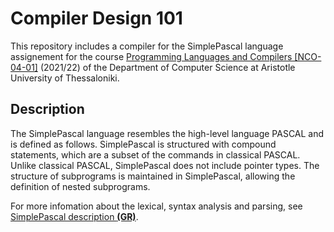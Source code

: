 # Compiler Design 101

This repository includes a compiler for the SimplePascal language assignement for the course [Programming Languages and Compilers [NCO-04-01]](https://elearning.auth.gr/course/view.php?id=8084) (2021/22) of the Department of Computer Science at Aristotle University of Thessaloniki.

## Description

The SimplePascal language resembles the high-level language PASCAL and is defined as follows. SimplePascal is structured with compound statements, which are a subset of the commands in classical PASCAL. Unlike classical PASCAL, SimplePascal does not include pointer types. The structure of subprograms is maintained in SimplePascal, allowing the definition of nested subprograms.

For more infomation about the lexical, syntax analysis and parsing, see [SimplePascal description **(GR)**](https://github.com/akorkos/Simple-Pascal/raw/master/Assignment_description.pdf).

